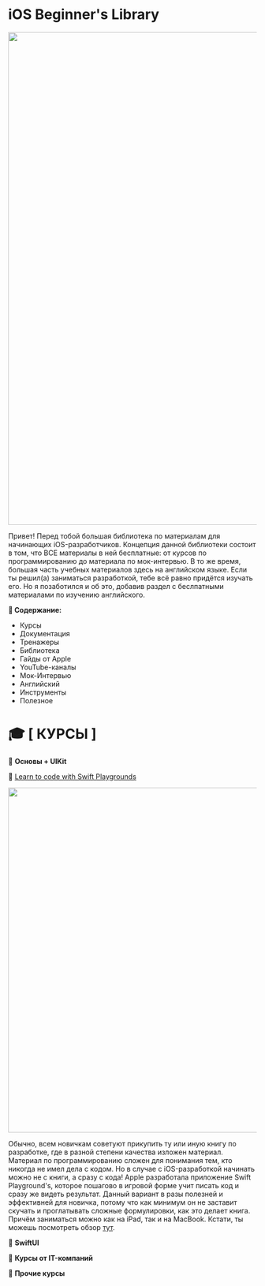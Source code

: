 # **iOS Beginner's Library**

<img src="https://docs-assets.developer.apple.com/published/a1ef3b19d933a6022e7f7a07def96a69/AppDev_course-hero.png" width="1000">

Привет! Перед тобой большая библиотека по материалам для начинающих iOS-разработчиков. Концепция данной библиотеки состоит в том, что ВСЕ материалы в ней бесплатные: от курсов по программированию до материала по мок-интервью. В то же время, большая часть учебных материалов здесь на английском языке.  Если ты решил(а) заниматься разработкой, тебе всё равно придётся изучать его. Но я позаботился и об это, добавив раздел с беслпатными материалами по изучению английского. 

**📎 Содержание:**

- Курсы
- Документация
- Тренажеры
- Библиотека
- Гайды от Apple
- YouTube-каналы
- Мок-Интервью
- Английский
- Инструменты
- Полезное

# **🎓 [ КУРСЫ ]**

📙 **Основы + UIKit**

📖 [Learn to code with Swift Playgrounds](https://developer.apple.com/swift-playgrounds/)

<img src="https://developer.apple.com/swift-playgrounds/images/hero-mac5-ipad-large_2x.webp" width="700">

Обычно, всем новичкам советуют прикупить ту или иную книгу по разработке, где в разной степени качества изложен материал. Материал по программированию  сложен для понимания тем, кто никогда не имел дела с кодом. Но в случае с iOS-разработкой начинать можно не с книги, а сразу с кода! Apple разработала приложение Swift Playground's, которое пошагово в игровой форме учит писать код и сразу же видеть результат. Данный вариант в разы полезней и эффективней для новичка, потому что как минимум он не заставит скучать и проглатывать сложные формулировки, как это делает книга. Причём заниматься можно как на iPad, так и на MacBook. Кстати, ты можешь посмотреть обзор [тут](https://www.youtube.com/watch?v=KdNoCnMLpTY).


📘 **SwiftUI**

📗 **Курсы от IT-компаний**

📕 **Прочие курсы**
